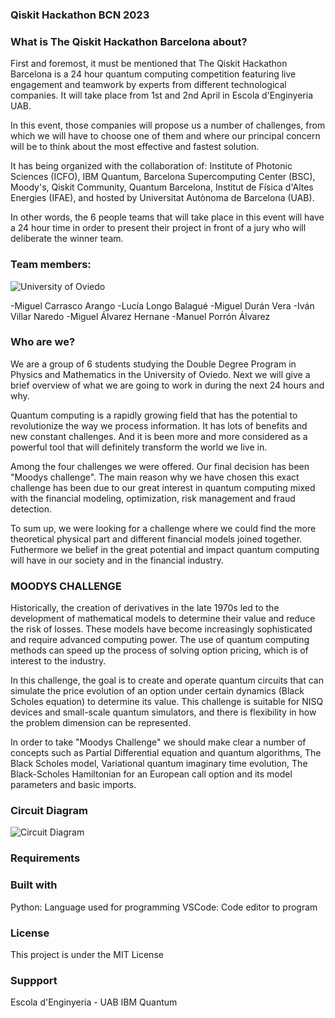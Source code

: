 ### **Qiskit** **Hackathon** **BCN** **2023**


### **What** **is** **The** **Qiskit** **Hackathon** **Barcelona** **about?**

First and foremost, it must be mentioned that The Qiskit Hackathon Barcelona is a 24 hour quantum computing competition featuring live engagement and teamwork by experts from different technological companies. It will take place from 1st and 2nd April in Escola d'Enginyeria UAB.

In this event, those companies will propose us a number of challenges, from which we will have to choose one of them and where our principal concern will be to think about the most effective and fastest solution. 

It has being organized with the collaboration of: Institute of Photonic Sciences (ICFO), IBM Quantum, Barcelona Supercomputing Center (BSC), Moody's, Qiskit Community, Quantum Barcelona, Institut de Física d'Altes Energies (IFAE), and hosted by Universitat Autònoma de Barcelona (UAB).

In other words, the 6 people teams that will take place in this event will have a 24 hour time in order to present their project in front of a jury who will deliberate the winner team.

### **Team** **members:**   

![University of Oviedo](https://github.com/isivoxx/Qiskit-Hackathon-BCN/blob/main/Resources/UO.png)

-Miguel Carrasco Arango
-Lucía Longo Balagué
-Miguel Durán Vera
-Iván Villar Naredo
-Miguel Álvarez Hernane
-Manuel Porrón Álvarez


### **Who** **are** **we?**


We are a group of 6 students studying the Double Degree Program in Physics and Mathematics in the University of Oviedo. Next we will give a brief overview of what we are  going to work in during the next 24 hours and why.

Quantum computing is a rapidly growing field that has the potential to revolutionize the way we process information. It has lots of benefits and new constant challenges. And it is been more and more considered as a powerful tool that will definitely transform the world we live in.

Among the four challenges we were offered. Our final decision has been "Moodys challenge". The main reason why we have chosen this exact challenge has been due to our great interest in quantum computing mixed with the financial modeling, optimization, risk management and fraud detection.

To sum up, we were looking for a challenge where we could find the more theoretical physical part and different financial models joined together. Futhermore we belief in the great potential and impact quantum computing will have in our society and in the financial industry.



### **MOODYS CHALLENGE**

Historically, the creation of derivatives in the late 1970s led to the development of mathematical models to determine their value and reduce the risk of losses. These models have become increasingly sophisticated and require advanced computing power. The use of quantum computing methods can speed up the process of solving option pricing, which is of interest to the industry.

In this challenge, the goal is to create and operate quantum circuits that can simulate the price evolution of an option under certain dynamics (Black Scholes equation) to determine its value. This challenge is suitable for NISQ devices and small-scale quantum simulators, and there is flexibility in how the problem dimension can be represented.

In order to take "Moodys Challenge" we should make clear a number of concepts such as Partial Differential equation and quantum algorithms, The Black Scholes model, Variational quantum imaginary time evolution, The Black-Scholes Hamiltonian for an European call option and its model parameters and basic imports.

### **Circuit Diagram**

![Circuit Diagram](https://github.com/isivoxx/Qiskit-Hackathon-BCN/blob/main/Resources/circ.png)

### **Requirements**

[](https://aprendeconalf.es/docencia/python/manual/)
[](https://numpy.org/doc/)
[](https://matplotlib.org)


### **Built with**


Python: Language used for programming
VSCode: Code editor to program


### **License**

This project is under the MIT License
[](https://opensource.org/license/mit/)


### **Suppport**
Escola d'Enginyeria - UAB
[](https://www.uab.cat/enginyeria/)
IBM Quantum
[](https://quantum-computing.ibm.com/composer/files/f130b532a43fcbfc655fa49d0c9e82f19243be194211259ae675510796094d1f)
